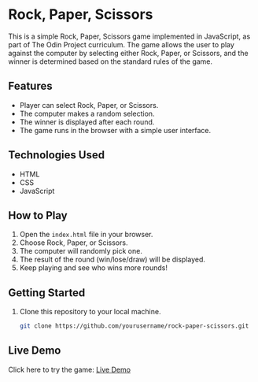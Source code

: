 # Rock, Paper, Scissors

This is a simple Rock, Paper, Scissors game implemented in JavaScript, as part of The Odin Project curriculum. The game allows the user to play against the computer by selecting either Rock, Paper, or Scissors, and the winner is determined based on the standard rules of the game.

## Features

- Player can select Rock, Paper, or Scissors.
- The computer makes a random selection.
- The winner is displayed after each round.
- The game runs in the browser with a simple user interface.

## Technologies Used

- HTML
- CSS
- JavaScript

## How to Play

1. Open the `index.html` file in your browser.
2. Choose Rock, Paper, or Scissors.
3. The computer will randomly pick one.
4. The result of the round (win/lose/draw) will be displayed.
5. Keep playing and see who wins more rounds!

## Getting Started

1. Clone this repository to your local machine.
   ```bash
   git clone https://github.com/yourusername/rock-paper-scissors.git


## Live Demo

Click here to try the game: [Live Demo](https://rishi8603.github.io/Rock-Paper-Scissor/index.html)
